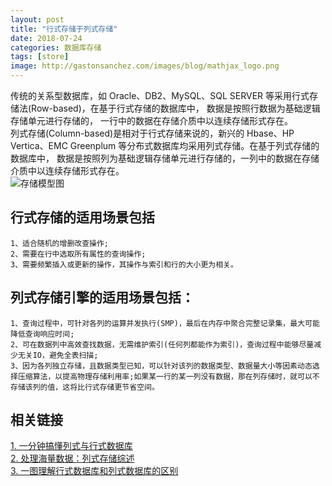 ```yaml
---
layout: post
title: "行式存储于列式存储"
date: 2018-07-24
categories: 数据库存储
tags: [store]
image: http://gastonsanchez.com/images/blog/mathjax_logo.png
---
```

传统的关系型数据库，如 Oracle、DB2、MySQL、SQL SERVER 等采用行式存储法(Row-based)，在基于行式存储的数据库中， 数据是按照行数据为基础逻辑存储单元进行存储的， 一行中的数据在存储介质中以连续存储形式存在。  
列式存储(Column-based)是相对于行式存储来说的，新兴的 Hbase、HP Vertica、EMC Greenplum 等分布式数据库均采用列式存储。在基于列式存储的数据库中， 数据是按照列为基础逻辑存储单元进行存储的，一列中的数据在存储介质中以连续存储形式存在。  
![存储模型图](https://i.loli.net/2019/03/25/5c989fa6e5bef.jpg)
<!-- more -->
## 行式存储的适用场景包括
    1、适合随机的增删改查操作;
    2、需要在行中选取所有属性的查询操作;
    3、需要频繁插入或更新的操作，其操作与索引和行的大小更为相关。
## 列式存储引擎的适用场景包括：
    1、查询过程中，可针对各列的运算并发执行(SMP)，最后在内存中聚合完整记录集，最大可能降低查询响应时间;
    2、可在数据列中高效查找数据，无需维护索引(任何列都能作为索引)，查询过程中能够尽量减少无关IO，避免全表扫描;
    3、因为各列独立存储，且数据类型已知，可以针对该列的数据类型、数据量大小等因素动态选择压缩算法，以提高物理存储利用率;如果某一行的某一列没有数据，那在列存储时，就可以不存储该列的值，这将比行式存储更节省空间。

## 相关链接
[1. 一分钟搞懂列式与行式数据库](http://zhuanlan.51cto.com/art/201703/535729.htm)  
[2. 处理海量数据：列式存储综述](https://zhuanlan.zhihu.com/p/35622907)  
[3. 一图理解行式数据库和列式数据库的区别](https://www.jianshu.com/p/ad2533e5cfaa)